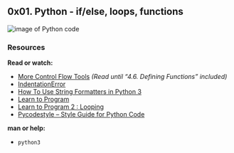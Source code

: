 ## 0x01. Python - if/else, loops, functions
![image of Python
code](https://s3.amazonaws.com/intranet-projects-files/holbertonschool-higher-level_programming+/233/code.png)
### Resources
**Read or watch:**

- [More Control Flow
Tools](https://alx-intranet.hbtn.io/rltoken/jpjs5EnZTpBLLEremJYjPQ) *(Read
until “4.6. Defining Functions” included)*
- [IndentationError](https://alx-intranet.hbtn.io/rltoken/F9n2AE-fpEPzt2PfBMGYAQ)
- [How To Use String Formatters in Python
3](https://alx-intranet.hbtn.io/rltoken/ZdtRIAkFu8dMBT99DcFBNg)
- [Learn to
Program](https://alx-intranet.hbtn.io/rltoken/ElQgZYNHrLI7kV_ysEB1hQ)
- [Learn to Program 2 :
Looping](https://alx-intranet.hbtn.io/rltoken/ElQgZYNHrLI7kV_ysEB1hQ)
- [Pycodestyle – Style Guide for Python
Code](https://alx-intranet.hbtn.io/rltoken/TuTTnEg_Rwn8U1g3PEsZmA)

**man or help:**

- `python3`
